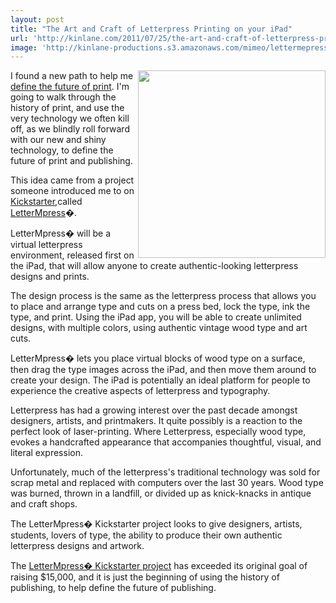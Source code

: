 ```yaml
---
layout: post
title: "The Art and Craft of Letterpress Printing on your iPad"
url: 'http://kinlane.com/2011/07/25/the-art-and-craft-of-letterpress-printing-on-your-ipad/'
image: 'http://kinlane-productions.s3.amazonaws.com/mimeo/lettermepress/LetterMePress-Kickstarter.jpg'
---
```


<img class="c1" src="http://kinlane-productions.s3.amazonaws.com/mimeo/lettermepress/LetterMePress-Kickstarter.jpg" alt="" width="300" align="right" />

I found a new path to help me [define the future of print][1]. I'm going to walk through the history of print, and use the very technology we often kill off, as we blindly roll forward with our new and shiny technology, to define the future of print and publishing.

This idea came from a project someone introduced me to on [Kickstarter][2],called [LetterMpress][3]�.

LetterMpress� will be a virtual letterpress environment, released first on the iPad, that will allow anyone to create authentic-looking letterpress designs and prints.

The design process is the same as the letterpress process that allows you to place and arrange type and cuts on a press bed, lock the type, ink the type, and print. Using the iPad app, you will be able to create unlimited designs, with multiple colors, using authentic vintage wood type and art cuts.

LetterMpress� lets you place virtual blocks of wood type on a surface, then drag the type images across the iPad, and then move them around to create your design. The iPad is potentially an ideal platform for people to experience the creative aspects of letterpress and typography.

Letterpress has had a growing interest over the past decade amongst designers, artists, and printmakers. It quite possibly is a reaction to the perfect look of laser-printing. Where Letterpress, especially wood type, evokes a handcrafted appearance that accompanies thoughtful, visual, and literal expression.

Unfortunately, much of the letterpress's traditional technology was sold for scrap metal and replaced with computers over the last 30 years. Wood type was burned, thrown in a landfill, or divided up as knick-knacks in antique and craft shops.

The LetterMpress� Kickstarter project looks to give designers, artists, students, lovers of type, the ability to produce their own authentic letterpress designs and artwork.

The [LetterMpress� Kickstarter project][4] has exceeded its original goal of raising $15,000, and it is just the beginning of using the history of publishing, to help define the future of publishing.

   [1]: http://developer.mimeo.com (define the future of print)
   [2]: http://www.kickstarter.com/ (Kickstarter)
   [3]: http://www.kickstarter.com/projects/821242145/lettermpress-a-virtual-letterpress-on-your-ipad (LetterMpress)
   [4]: http://www.kickstarter.com/projects/821242145/lettermpress-a-virtual-letterpress-on-your-ipad (LetterMpress Kickstarter project)
